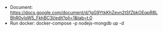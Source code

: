 - Document: https://docs.google.com/document/d/1gG9YtkKhZevn2tSfZbkOEqpR8LBhR0vIsW5_FkhBC3I/edit?pli=1&tab=t.0
- Run docker: docker-compose -p nodejs-mongdb up -d
